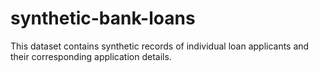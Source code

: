 # synthetic-bank-loans
This dataset contains synthetic records of individual loan applicants and their corresponding application details. 

